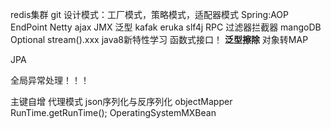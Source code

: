 redis集群
git
设计模式：工厂模式，策略模式，适配器模式
Spring:AOP  EndPoint
Netty
ajax
JMX
泛型
kafak
eruka
slf4j
RPC
过滤器拦截器
mangoDB
Optional
stream().xxx 
java8新特性学习
函数式接口！
**泛型擦除**
对象转MAP

JPA

全局异常处理！！！

主键自增
代理模式
json序列化与反序列化
objectMapper
RunTime.getRunTime();
OperatingSystemMXBean
